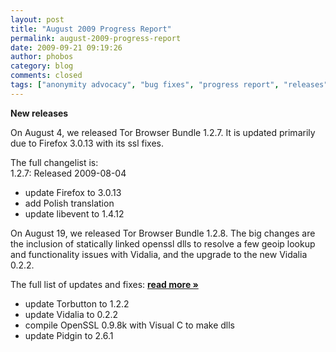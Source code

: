 ```yaml
---
layout: post
title: "August 2009 Progress Report"
permalink: august-2009-progress-report
date: 2009-09-21 09:19:26
author: phobos
category: blog
comments: closed
tags: ["anonymity advocacy", "bug fixes", "progress report", "releases"]
---
```


**New releases**

On August 4, we released Tor Browser Bundle 1.2.7. It is updated primarily due to Firefox 3.0.13 with its ssl fixes.

The full changelist is:  
 1.2.7: Released 2009-08-04

-   update Firefox to 3.0.13
-   add Polish translation
-   update libevent to 1.4.12

On August 19, we released Tor Browser Bundle 1.2.8. The big changes are the inclusion of statically linked openssl dlls to resolve a few geoip lookup and functionality issues with Vidalia, and the upgrade to the new Vidalia 0.2.2.

The full list of updates and fixes: [**read more »**](https://blog.torproject.org/blog/august-2009-progress-report)

-   update Torbutton to 1.2.2
-   update Vidalia to 0.2.2
-   compile OpenSSL 0.9.8k with Visual C to make dlls
-   update Pidgin to 2.6.1

